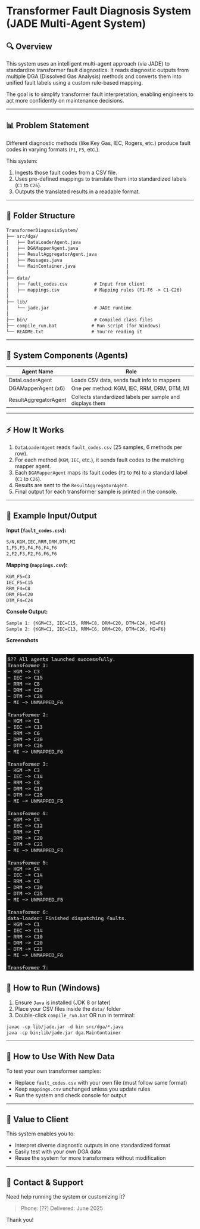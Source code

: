 # Transformer Fault Diagnosis System (JADE Multi-Agent System)

## 🔍 Overview

This system uses an intelligent multi-agent approach (via JADE) to standardize transformer fault diagnostics. It reads diagnostic outputs from multiple DGA (Dissolved Gas Analysis) methods and converts them into unified fault labels using a custom rule-based mapping.

The goal is to simplify transformer fault interpretation, enabling engineers to act more confidently on maintenance decisions.

---

## 📊 Problem Statement

Different diagnostic methods (like Key Gas, IEC, Rogers, etc.) produce fault codes in varying formats (`F1`, `F5`, etc.).

This system:

1. Ingests those fault codes from a CSV file.
2. Uses pre-defined mappings to translate them into standardized labels (`C1` to `C26`).
3. Outputs the translated results in a readable format.

---

## 📁 Folder Structure

```
TransformerDiagnosisSystem/
├── src/dga/
│   ├── DataLoaderAgent.java
│   ├── DGAMapperAgent.java
│   ├── ResultAggregatorAgent.java
│   ├── Messages.java
│   └── MainContainer.java
│
├── data/
│   ├── fault_codes.csv          # Input from client
│   ├── mappings.csv             # Mapping rules (F1-F6 -> C1-C26)
│
├── lib/
│   └── jade.jar                 # JADE runtime
│
├── bin/                         # Compiled class files
├── compile_run.bat             # Run script (for Windows)
└── README.txt                  # You're reading it
```

---

## 🔧 System Components (Agents)

| Agent Name            | Role                                                      |
| --------------------- | --------------------------------------------------------- |
| DataLoaderAgent       | Loads CSV data, sends fault info to mappers               |
| DGAMapperAgent (x6)   | One per method: KGM, IEC, RRM, DRM, DTM, MI               |
| ResultAggregatorAgent | Collects standardized labels per sample and displays them |

---

## ⚡ How It Works

1. `DataLoaderAgent` reads `fault_codes.csv` (25 samples, 6 methods per row).
2. For each method (`KGM`, `IEC`, etc.), it sends fault codes to the matching mapper agent.
3. Each `DGAMapperAgent` maps its fault codes (`F1` to `F6`) to a standard label (`C1` to `C26`).
4. Results are sent to the `ResultAggregatorAgent`.
5. Final output for each transformer sample is printed in the console.

---

## 📄 Example Input/Output

**Input (`fault_codes.csv`):**

```
S/N,KGM,IEC,RRM,DRM,DTM,MI
1,F5,F5,F4,F6,F4,F6
2,F2,F3,F2,F6,F6,F6
```

**Mapping (`mappings.csv`):**

```
KGM_F5=C3
IEC_F5=C15
RRM_F4=C8
DRM_F6=C20
DTM_F4=C24
```

**Console Output:**

```
Sample 1: {KGM=C3, IEC=C15, RRM=C8, DRM=C20, DTM=C24, MI=F6}
Sample 2: {KGM=C1, IEC=C13, RRM=C6, DRM=C20, DTM=C26, MI=F6}
```

**Screenshots**

## ![Result Aggregator Output](screenshots/output.png)

## 🚀 How to Run (Windows)

1. Ensure `Java` is installed (JDK 8 or later)
2. Place your CSV files inside the `data/` folder
3. Double-click `compile_run.bat` OR run in terminal:

```
javac -cp lib/jade.jar -d bin src/dga/*.java
java -cp bin;lib/jade.jar dga.MainContainer
```

---

## 🔹 How to Use With New Data

To test your own transformer samples:

- Replace `fault_codes.csv` with your own file (must follow same format)
- Keep `mappings.csv` unchanged unless you update rules
- Run the system and check console for output

---

## 🌟 Value to Client

This system enables you to:

- Interpret diverse diagnostic outputs in one standardized format
- Easily test with your own DGA data
- Reuse the system for more transformers without modification

---

## 📆 Contact & Support

Need help running the system or customizing it?

> Phone: \[??]
> Delivered: June 2025

Thank you!
